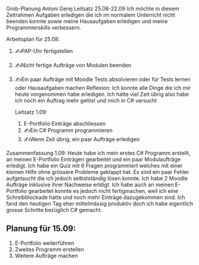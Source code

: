 Grob-Planung
Antoni Gerej
Leitsatz 25.08-22.09
Ich möchte in diesem Zeitrahmen Aufgaben erledigen die ich im normalem Unterricht nicht beenden konnte sowie meine Hausaufgaben erledigen und meine Programmierskills verbessern.

Arbeitsplan für 25.08:
1. ✍️PAP-Uhr fertigstellen
2. ✍️Nicht fertige Aufträge von Modulen beenden
3. ✍️Ein paar Aufträge mit Moodle Tests absolvieren oder für Tests lernen oder Hausaufgaben machen
   Reflexion:
   Ich konnte alle Dinge die ich mir heute vorgenommen habe erledigen. Ich hatte viel Zeit übrig also habe ich noch ein Auftrag mehr gelöst und mich in C# versucht



   Leitsatz 1.09:
   1. E-Portfolio Einträge abschliessen
   2. ✍️Ein C# Programm programmieren
   3. ✍️Wenn Zeit übrig, ein paar Aufträge erledigen

Zusammenfassung 1.09:
Heute habe ich mein erstes C# Programm erstellt, an meinen E-Portfolio Einträgen gearbeitet und ein paar Modulaufträge erledigt. Ich habe ein Quiz mit 6 Fragen programmiert welches mit einer kleinen Hilfe ohne grössere Probleme geklappt hat. Es sind ein paar Fehler aufgetaucht die ich jedoch selbstständig lösen konnte. Ich habe 2 Moodle Aufträge inklusive ihrer Nachweise erldigt. Ich habe auch an meinen E-Portfolio gearbeitet konnte es jedoch nicht fertigmachen, weil ich eine Schreibblockade hatte und noch mehr Einträge dazugekommen sind. Ich fand den heutigen Tag eher mittelmässig produktiv doch ich habe eigentlich grosse Schritte bezüglich C# gemacht.


## Planung für 15.09:
1. E-Portfolio weiterführen
2. Zweites Programm erstellen
3. Weitere Aufträge machen
